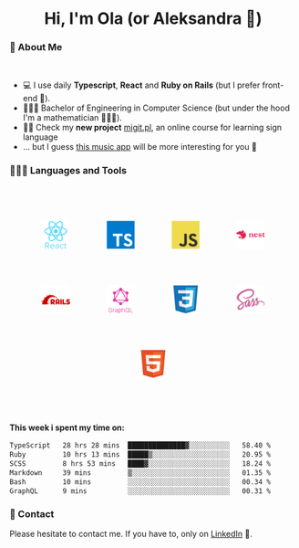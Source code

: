 <h1 align="center">Hi, I'm Ola (or Aleksandra 🧐)</h1>

### 💅 About Me

<br/>

- 💻 I use daily **Typescript**, **React** and **Ruby on Rails** (but I prefer front-end 🦄).
- 👩🏻‍🎓 Bachelor of Engineering in Computer Science (but under the hood I'm a mathematician 🦸🏻‍♀️).
- 🤟🏻 Check my **new project** [migit.pl](https://migit.pl/), an online course for learning sign language
- ... but I guess [this music app](https://navyplayer.netlify.app/) will be more interesting for you 🫠 

### 👩🏻‍💻 Languages and Tools

<br/>
<p align="center">

  <img src="https://github.com/devicons/devicon/blob/master/icons/react/react-original-wordmark.svg" alt="react" width='50' style="margin:30px">
  <img src="https://github.com/devicons/devicon/blob/master/icons/typescript/typescript-original.svg" alt="ts" width='50' style="margin:30px">
  <img src="https://github.com/devicons/devicon/blob/master/icons/javascript/javascript-original.svg" alt="js" width='50' style="margin:30px">
  <img src="https://github.com/devicons/devicon/blob/master/icons/nestjs/nestjs-plain-wordmark.svg" alt="nest" width='50' style="margin:30px">
  <img src="https://github.com/devicons/devicon/blob/master/icons/rails/rails-plain-wordmark.svg" alt="rails" width='50' style="margin:30px">
  <img src="https://github.com/devicons/devicon/blob/master/icons/graphql/graphql-plain-wordmark.svg" alt="graphql" width='50' style="margin:30px">
  <img src="https://github.com/devicons/devicon/blob/master/icons/css3/css3-original.svg" alt="css3" width='50' style="margin:30px">
  <img src="https://github.com/devicons/devicon/blob/master/icons/sass/sass-original.svg" alt="sass" width='50' style="margin:30px">
  <img src="https://github.com/devicons/devicon/blob/master/icons/html5/html5-original.svg" alt="html5" width='50' style="margin:30px">

</p>
<br/>

**This week i spent my time on:**

<!--START_SECTION:waka-->

```text
TypeScript   28 hrs 28 mins  ██████████████▓░░░░░░░░░░   58.40 %
Ruby         10 hrs 13 mins  █████▒░░░░░░░░░░░░░░░░░░░   20.95 %
SCSS         8 hrs 53 mins   ████▓░░░░░░░░░░░░░░░░░░░░   18.24 %
Markdown     39 mins         ▒░░░░░░░░░░░░░░░░░░░░░░░░   01.35 %
Bash         10 mins         ░░░░░░░░░░░░░░░░░░░░░░░░░   00.34 %
GraphQL      9 mins          ░░░░░░░░░░░░░░░░░░░░░░░░░   00.31 %
```

<!--END_SECTION:waka-->

### 📨 Contact

Please hesitate to contact me. If you have to, only on <a href="https://linkedin.com/in/aleksandra-kamińska">LinkedIn</a> 🙂.

